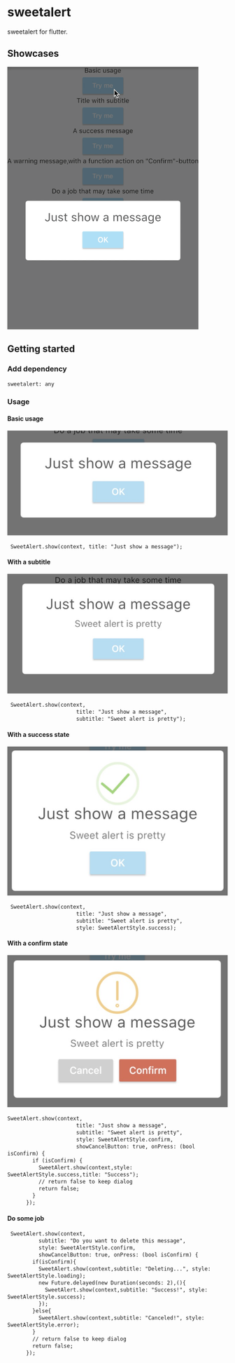 # sweetalert

sweetalert for flutter.

## Showcases

![](images/preview.gif)

## Getting started

### Add dependency

```
sweetalert: any
```

### Usage


#### Basic usage
![](images/1.png)

```
 SweetAlert.show(context, title: "Just show a message");
```

#### With a subtitle

![](images/2.png)

```
 SweetAlert.show(context,
                      title: "Just show a message",
                      subtitle: "Sweet alert is pretty");
```

#### With a success state

![](images/3.png)

```
 SweetAlert.show(context,
                      title: "Just show a message",
                      subtitle: "Sweet alert is pretty",
                      style: SweetAlertStyle.success);
```

#### With a confirm state

![](images/4.png)


```
SweetAlert.show(context,
                      title: "Just show a message",
                      subtitle: "Sweet alert is pretty",
                      style: SweetAlertStyle.confirm,
                      showCancelButton: true, onPress: (bool isConfirm) {
        if (isConfirm) {
          SweetAlert.show(context,style: SweetAlertStyle.success,title: "Success");
          // return false to keep dialog
          return false;
        }
      });
```

#### Do some job

```
 SweetAlert.show(context,
          subtitle: "Do you want to delete this message",
          style: SweetAlertStyle.confirm,
          showCancelButton: true, onPress: (bool isConfirm) {
        if(isConfirm){
          SweetAlert.show(context,subtitle: "Deleting...", style: SweetAlertStyle.loading);
          new Future.delayed(new Duration(seconds: 2),(){
            SweetAlert.show(context,subtitle: "Success!", style: SweetAlertStyle.success);
          });
        }else{
          SweetAlert.show(context,subtitle: "Canceled!", style: SweetAlertStyle.error);
        }
        // return false to keep dialog
        return false;
      });
```
